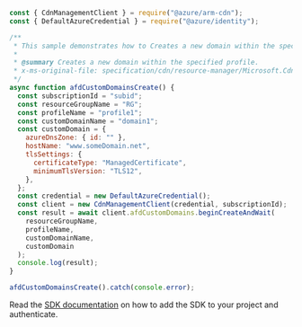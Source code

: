```javascript
const { CdnManagementClient } = require("@azure/arm-cdn");
const { DefaultAzureCredential } = require("@azure/identity");

/**
 * This sample demonstrates how to Creates a new domain within the specified profile.
 *
 * @summary Creates a new domain within the specified profile.
 * x-ms-original-file: specification/cdn/resource-manager/Microsoft.Cdn/stable/2021-06-01/examples/AFDCustomDomains_Create.json
 */
async function afdCustomDomainsCreate() {
  const subscriptionId = "subid";
  const resourceGroupName = "RG";
  const profileName = "profile1";
  const customDomainName = "domain1";
  const customDomain = {
    azureDnsZone: { id: "" },
    hostName: "www.someDomain.net",
    tlsSettings: {
      certificateType: "ManagedCertificate",
      minimumTlsVersion: "TLS12",
    },
  };
  const credential = new DefaultAzureCredential();
  const client = new CdnManagementClient(credential, subscriptionId);
  const result = await client.afdCustomDomains.beginCreateAndWait(
    resourceGroupName,
    profileName,
    customDomainName,
    customDomain
  );
  console.log(result);
}

afdCustomDomainsCreate().catch(console.error);
```

Read the [SDK documentation](https://github.com/Azure/azure-sdk-for-js/blob/%40azure%2Farm-cdn_7.0.0/sdk/cdn/arm-cdn/README.md) on how to add the SDK to your project and authenticate.
